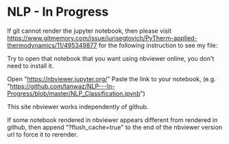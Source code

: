 # NLP - In Progress

If git cannot render the jupyter notebook, then please visit https://www.gitmemory.com/issue/iurisegtovich/PyTherm-applied-thermodynamics/11/495349877 for the following instruction to see my file:

Try to open that notebook that you want using nbviewer online, you don't need to install it.

Open "https://nbviewer.jupyter.org/"
Paste the link to your notebook, (e.g. "https://github.com/tanwaz/NLP---In-Progress/blob/master/NLP_Classification.ipynb") 

This site nbviewer works independently of github.

If some notebook rendered in nbviewer appears different from rendered in github, then append "?flush_cache=true" to the end of the nbviewer version url to force it to rerender.
